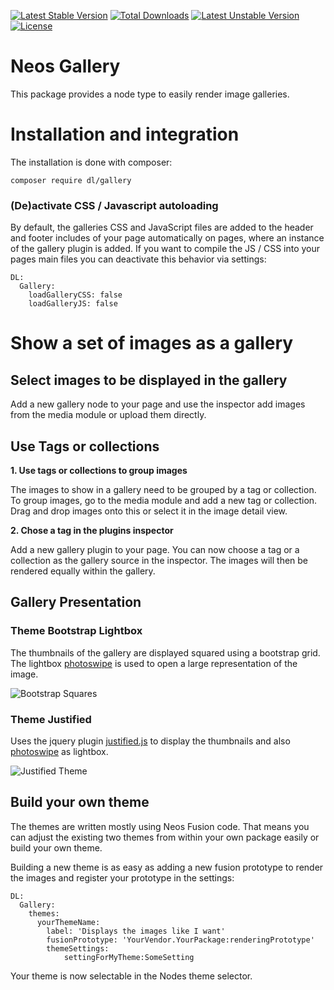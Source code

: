 [![Latest Stable Version](https://poser.pugx.org/dl/gallery/v/stable)](https://packagist.org/packages/dl/gallery) [![Total Downloads](https://poser.pugx.org/dl/gallery/downloads)](https://packagist.org/packages/dl/gallery) [![Latest Unstable Version](https://poser.pugx.org/dl/gallery/v/unstable)](https://packagist.org/packages/dl/gallery) [![License](https://poser.pugx.org/dl/gallery/license)](https://packagist.org/packages/dl/gallery)

# Neos Gallery
This package provides a node type to easily render image galleries. 

# Installation and integration

The installation is done with composer: 

	composer require dl/gallery

### (De)activate CSS / Javascript autoloading

By default, the galleries CSS and JavaScript files are added to the header and footer includes of your page automatically on pages, where an instance of the gallery plugin is added. If you want to compile the JS / CSS into your pages main files you can deactivate this behavior via settings:

	DL:
	  Gallery:
	    loadGalleryCSS: false
	    loadGalleryJS: false

# Show a set of images as a gallery

## Select images to be displayed in the gallery

Add a new gallery node to your page and use the inspector add images from the media module or upload them directly.


## Use Tags or collections

**1. Use tags or collections to group images**

The images to show in a gallery need to be grouped by a tag or collection. To group images, go to the media module and add a new tag or collection. Drag and drop images onto this or select it in the image detail view.

**2. Chose a tag in the plugins inspector**

Add a new gallery plugin to your page. You can now choose a tag or a collection as the gallery source in the inspector. The images will then be rendered equally within the gallery.


## Gallery Presentation

### Theme Bootstrap Lightbox

The thumbnails of the gallery are displayed squared using a bootstrap grid. The lightbox [photoswipe](http://photoswipe.com/) is used to open a large representation of the image.

![Bootstrap Squares](https://user-images.githubusercontent.com/642226/34392687-0d2e7ab8-eb4e-11e7-8b8c-caa6b5f0d5a6.png)

### Theme Justified
Uses the jquery plugin [justified.js](http://nitinhayaran.github.io/Justified.js/demo/) to display the thumbnails and also [photoswipe](http://photoswipe.com/) as lightbox.

![Justified Theme](https://user-images.githubusercontent.com/642226/34392597-6a3c25f8-eb4d-11e7-8bfc-a4561be6a838.png)

## Build your own theme
The themes are written mostly using Neos Fusion code. That means you can adjust the existing two themes from within your own package easily or build your own theme.

Building a new theme is as easy as adding a new fusion prototype to render the images and register your prototype in the settings:

	DL:
	  Gallery:
	    themes:
	      yourThemeName:
	        label: 'Displays the images like I want'
	        fusionPrototype: 'YourVendor.YourPackage:renderingPrototype'
	        themeSettings:
	            settingForMyTheme:SomeSetting

Your theme is now selectable in the Nodes theme selector. 
